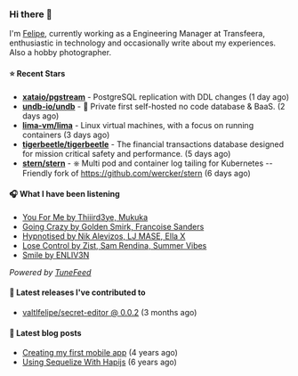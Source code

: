 ### Hi there 👋

I'm [Felipe](https://felipevm.com), currently working as a Engineering Manager at Transfeera, enthusiastic in technology and occasionally write about my experiences. Also a hobby photographer.

#### ⭐ Recent Stars
- **[xataio/pgstream](https://github.com/xataio/pgstream)** - PostgreSQL replication with DDL changes (1 day ago)
- **[undb-io/undb](https://github.com/undb-io/undb)** - 🚀 Private first self-hosted no code database &amp; BaaS. (2 days ago)
- **[lima-vm/lima](https://github.com/lima-vm/lima)** - Linux virtual machines, with a focus on running containers (3 days ago)
- **[tigerbeetle/tigerbeetle](https://github.com/tigerbeetle/tigerbeetle)** - The financial transactions database designed for mission critical safety and performance. (5 days ago)
- **[stern/stern](https://github.com/stern/stern)** - ⎈ Multi pod and container log tailing for Kubernetes -- Friendly fork of https://github.com/wercker/stern (6 days ago)

#### 🎧 What I have been listening
- [You For Me by Thiiird3ye, Mukuka](https://open.spotify.com/track/0G3pL8CYaFCY7sqRJfJjRT)
- [Going Crazy by Golden Smirk, Francoise Sanders](https://open.spotify.com/track/0V3a59t27wSd8bv1S3f7D0)
- [Hypnotised by Nik Alevizos, LJ MASE, Ella X](https://open.spotify.com/track/1X8dlEX5eAGHU6u0NtdDxx)
- [Lose Control by Zist, Sam Rendina, Summer Vibes](https://open.spotify.com/track/6GeA0vtzjoAwgH8IXlBTjW)
- [Smile by ENLIV3N](https://open.spotify.com/track/5gShSXhFMZYQ0xJE52SVfW)

_Powered by [TuneFeed](https://tunefeed.app?ref=valtlfelipe-gh-profile)_ 

#### 🚀 Latest releases I've contributed to


- [valtlfelipe/secret-editor @ 0.0.2](https://github.com/valtlfelipe/secret-editor/releases/tag/0.0.2) (3 months ago)

#### 📄 Latest blog posts
- [Creating my first mobile app](https://felipevm.com/posts/creating-my-first-mobile-app/) (4 years ago)
- [Using Sequelize With Hapijs](https://felipevm.com/posts/using-sequelize-with-hapijs/) (6 years ago)
